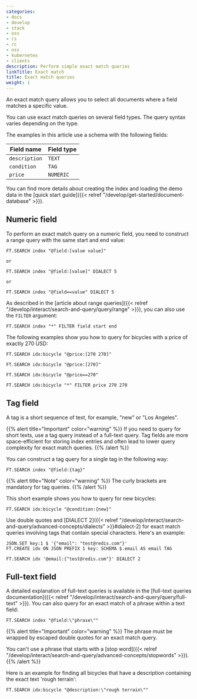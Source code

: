 ```yaml
---
categories:
- docs
- develop
- stack
- oss
- rs
- rc
- oss
- kubernetes
- clients
description: Perform simple exact match queries
linkTitle: Exact match
title: Exact match queries
weight: 1
---
```


An exact match query allows you to select all documents where a field matches a specific value. 

You can use exact match queries on several field types. The query syntax varies depending on the type. 

The examples in this article use a schema with the following fields:

| Field name | Field type |
| ---------- | ---------- |
| `description`| `TEXT` |
| `condition` | `TAG` |
| `price` | `NUMERIC` |

You can find more details about creating the index and loading the demo data in the [quick start guide]({{< relref "/develop/get-started/document-database" >}}).

## Numeric field

To perform an exact match query on a numeric field, you need to construct a range query with the same start and end value:

```
FT.SEARCH index "@field:[value value]"

or

FT.SEARCH index "@field:[value]" DIALECT 5

or

FT.SEARCH index "@field==value" DIALECT 5
```

As described in the [article about range queries]({{< relref "/develop/interact/search-and-query/query/range" >}}), you can also use the `FILTER` argument:

```
FT.SEARCH index "*" FILTER field start end
```

The following examples show you how to query for bicycles with a price of exactly 270 USD:

```
FT.SEARCH idx:bicycle "@price:[270 270]"
```

```
FT.SEARCH idx:bicycle "@price:[270]"
```

```
FT.SEARCH idx:bicycle "@price==270"
```

```
FT.SEARCH idx:bicycle "*" FILTER price 270 270
```


## Tag field

A tag is a short sequence of text, for example, "new" or "Los Angeles". 

{{% alert title="Important" color="warning" %}}
If you need to query for short texts, use a tag query instead of a full-text query. Tag fields are more space-efficient for storing index entries and often lead to lower query complexity for exact match queries.
{{% /alert  %}}

You can construct a tag query for a single tag in the following way:

```
FT.SEARCH index "@field:{tag}"
```

{{% alert title="Note" color="warning" %}}
The curly brackets are mandatory for tag queries.
{{% /alert  %}}

This short example shows you how to query for new bicycles:

```
FT.SEARCH idx:bicycle "@condition:{new}"
```

Use double quotes and [DIALECT 2]({{< relref "/develop/interact/search-and-query/advanced-concepts/dialects" >}}#dialect-2) for exact match queries involving tags that contain special characters. Here's an example:
```
JSON.SET key:1 $ '{"email": "test@redis.com"}'
FT.CREATE idx ON JSON PREFIX 1 key: SCHEMA $.email AS email TAG

FT.SEARCH idx '@email:{"test@redis.com"}' DIALECT 2
```

## Full-text field

A detailed explanation of full-text queries is available in the [full-text queries documentation]({{< relref "/develop/interact/search-and-query/query/full-text" >}}). You can also query for an exact match of a phrase within a text field:

```
FT.SEARCH index "@field:\"phrase\""
```

{{% alert title="Important" color="warning" %}}
The phrase must be wrapped by escaped double quotes for an exact match query.

You can't use a phrase that starts with a [stop word]({{< relref "/develop/interact/search-and-query/advanced-concepts/stopwords" >}}).
{{% /alert  %}}

Here is an example for finding all bicycles that have a description containing the exact text 'rough terrain':

```
FT.SEARCH idx:bicycle "@description:\"rough terrain\""
```